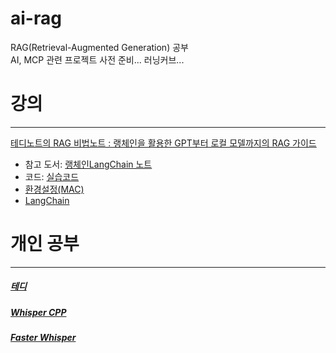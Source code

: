 # ai-rag
RAG(Retrieval-Augmented Generation) 공부  
AI, MCP 관련 프로젝트 사전 준비... 러닝커브...

# 강의

---

[테디노트의 RAG 비법노트 : 랭체인을 활용한 GPT부터 로컬 모델까지의 RAG 가이드](https://fastcampus.co.kr/data_online_teddy)

* 참고 도서: [랭체인LangChain 노트](https://wikidocs.net/book/14314)
* 코드: [실습코드](https://github.com/teddylee777/langchain-kr)
* [환경설정(MAC)](https://teddynote.com/10-RAG%EB%B9%84%EB%B2%95%EB%85%B8%ED%8A%B8/%ED%99%98%EA%B2%BD%20%EC%84%A4%EC%A0%95%20(Mac)/)
* [LangChain](https://smith.langchain.com/)


# 개인 공부

---

##### [테디](./note/README.md)
##### [Whisper CPP](./stt/pyannote/whisper.cpp_local/README.md)
##### [Faster Whisper](./stt/whisper_python/README.md)
